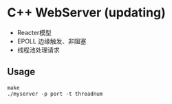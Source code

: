 # C++ WebServer (updating)
* Reacter模型
* EPOLL 边缘触发、非阻塞
* 线程池处理请求

## Usage
```
make
./myserver -p port -t threadnum
```
